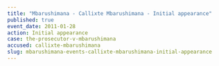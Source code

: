```yaml
---
title: "Mbarushimana - Callixte Mbarushimana - Initial appearance"
published: true
event_date: 2011-01-28
action: Initial appearance
case: the-prosecutor-v-mbarushimana
accused: callixte-mbarushimana
slug: mbarushimana-events-callixte-mbarushimana-initial-appearance
---
```

